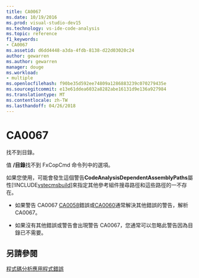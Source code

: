 ```yaml
---
title: CA0067
ms.date: 10/19/2016
ms.prod: visual-studio-dev15
ms.technology: vs-ide-code-analysis
ms.topic: reference
f1_keywords:
- CA0067
ms.assetid: d6dd4448-a3da-4fdb-8138-d22d03020c24
author: gewarren
ms.author: gewarren
manager: douge
ms.workload:
- multiple
ms.openlocfilehash: f90be35d592ee74809a1286883239c070279435e
ms.sourcegitcommit: e13e61ddea6032a8282abe16131d9e136a927984
ms.translationtype: MT
ms.contentlocale: zh-TW
ms.lasthandoff: 04/26/2018
---
```

# <a name="ca0067"></a>CA0067
找不到目錄。

 值 **/目錄**找不到 FxCopCmd 命令列中的選項。

 如果您使用，可能會發生這個警告**CodeAnalysisDependentAssemblyPaths**屬性[!INCLUDE[vstecmsbuild](../extensibility/internals/includes/vstecmsbuild_md.md)]來指定其他參考組件搜尋路徑和這些路徑的一不存在。

-   如果警告 CA0067 [CA0058](ca0058.md)錯誤或[CA0060](ca0060.md)通常解決其他錯誤的警告，解析 CA0067。

-   如果沒有其他錯誤或警告會出現警告 CA0067，您通常可以忽略此警告因為目錄已不需要。

## <a name="see-also"></a>另請參閱
 [程式碼分析應用程式錯誤](../code-quality/code-analysis-application-errors.md)
